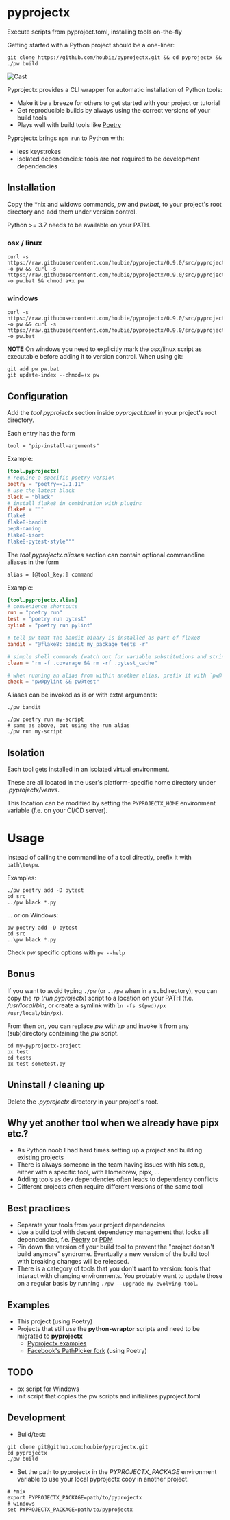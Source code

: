 # pyprojectx

Execute scripts from pyproject.toml, installing tools on-the-fly

Getting started with a Python project should be a one-liner:
```shell
git clone https://github.com/houbie/pyprojectx.git && cd pyprojectx && ./pw build
```

![Cast](https://raw.githubusercontent.com/houbie/pyprojectx/0.9.1/docs/poetry-build-cast.svg)

Pyprojectx provides a CLI wrapper for automatic installation of Python tools:
* Make it be a breeze for others to get started with your project or tutorial
* Get reproducible builds by always using the correct versions of your build tools
* Plays well with build tools like [Poetry](https://python-poetry.org/)

Pyprojectx brings `npm run` to Python with:
* less keystrokes
* isolated dependencies: tools are not required to be development dependencies

## Installation
Copy the *nix and widows commands, _pw_ and _pw.bat_, to your project's root directory and add them under version control.

Python  >= 3.7 needs to be available on your PATH.

### osx / linux
```shell
curl -s https://raw.githubusercontent.com/houbie/pyprojectx/0.9.0/src/pyprojectx/wrapper/pw.py -o pw && curl -s https://raw.githubusercontent.com/houbie/pyprojectx/0.9.0/src/pyprojectx/wrapper/pw.bat -o pw.bat && chmod a+x pw
```

### windows
```shell
curl -s https://raw.githubusercontent.com/houbie/pyprojectx/0.9.0/src/pyprojectx/wrapper/pw.py -o pw && curl -s https://raw.githubusercontent.com/houbie/pyprojectx/0.9.0/src/pyprojectx/wrapper/pw.bat -o pw.bat
```
**NOTE** On windows you need to explicitly mark the osx/linux script as executable before adding it to version control.
When using git:
```shell
git add pw pw.bat
git update-index --chmod=+x pw
```

## Configuration
Add the _tool.pyprojectx_ section inside _pyproject.toml_ in your project's root directory.

Each entry has the form

`tool = "pip-install-arguments"`

Example:
```toml
[tool.pyprojectx]
# require a specific poetry version
poetry = "poetry==1.1.11"
# use the latest black
black = "black"
# install flake8 in combination with plugins
flake8 = """
flake8
flake8-bandit
pep8-naming
flake8-isort
flake8-pytest-style"""
```

The _tool.pyprojectx.aliases_ section can contain optional commandline aliases in the form

`alias = [@tool_key:] command`


Example:
```toml
[tool.pyprojectx.alias]
# convenience shortcuts
run = "poetry run"
test = "poetry run pytest"
pylint = "poetry run pylint"

# tell pw that the bandit binary is installed as part of flake8
bandit = "@flake8: bandit my_package tests -r"

# simple shell commands (watch out for variable substitutions and string literals containing whitespace or special characters )
clean = "rm -f .coverage && rm -rf .pytest_cache"

# when running an alias from within another alias, prefix it with `pw@`
check = "pw@pylint && pw@test"
```

Aliases can be invoked as is or with extra arguments:
```shell
./pw bandit

./pw poetry run my-script
# same as above, but using the run alias
./pw run my-script
```

## Isolation
Each tool gets installed in an isolated virtual environment.

These are all located in the user's platform-specific home directory under _.pyprojectx/venvs_.

This location can be modified by setting the `PYPROJECTX_HOME` environment variable (f.e. on your CI/CD server).

# Usage
Instead of calling the commandline of a tool directly, prefix it with `path\to\pw`.

Examples:
```shell
./pw poetry add -D pytest
cd src
../pw black *.py
```

... or on Windows:
```shell
pw poetry add -D pytest
cd src
..\pw black *.py
```

Check _pw_ specific options with `pw --help`

## Bonus
If you want to avoid typing `./pw` (or `../pw` when in a subdirectory), you can copy the _rp_ (_run pyprojectx_) script to a
location on your PATH (f.e. _/usr/local/bin_, or create a symlink with `ln -fs $(pwd)/px /usr/local/bin/px`).

From then on, you can replace _pw_ with _rp_ and invoke it from any (sub)directory containing the _pw_ script.
```shell
cd my-pyprojectx-project
px test
cd tests
px test sometest.py
```

## Uninstall / cleaning up
Delete the _.pyprojectx_ directory in your project's root.

## Why yet another tool when we already have pipx etc.?
* As Python noob I had hard times setting up a project and building existing projects
* There is always someone in the team having issues with his setup, either with a specific tool, with Homebrew, pipx, ...
* Adding tools as dev dependencies often leads to dependency conflicts
* Different projects often require different versions of the same tool

## Best practices
* Separate your tools from your project dependencies
* Use a build tool with decent dependency management that locks all dependencies,
  f.e. [Poetry](https://python-poetry.org/) or [PDM](https://pdm.fming.dev/)
* Pin down the version of your build tool to prevent the "project doesn't build anymore" syndrome.
  Eventually a new version of the build tool with breaking changes will be released.
* There is a category of tools that you don't want to version: tools that interact with changing environments.
  You probably want to update those on a regular basis by running `./pw --upgrade my-evolving-tool`.

## Examples
* This project (using Poetry)
* Projects that still use the **python-wraptor** scripts and need to be migrated to **pyprojectx**
  * [Pyprojectx examples](https://github.com/houbie/wrapped-pi)
  * [Facebook's PathPicker fork](https://github.com/houbie/PathPicker) (using Poetry)

## TODO
* px script for Windows
* init script that copies the pw scripts and initializes pyproject.toml

## Development
* Build/test:
```shell
git clone git@github.com:houbie/pyprojectx.git
cd pyprojectx
./pw build
```

* Set the path to pyprojectx in the _PYPROJECTX_PACKAGE_ environment variable
 to use your local pyprojectx copy in another project.
```shell
# *nix
export PYPROJECTX_PACKAGE=path/to/pyprojectx
# windows
set PYPROJECTX_PACKAGE=path/to/pyprojectx
```
